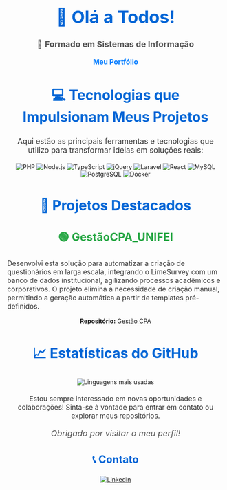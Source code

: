 <h1 align="center" style="color: #0366d6; font-size: 2.5rem;">👋 Olá a Todos!</h1>

<!-- Seção de Formação -->
<p align="center" style="font-size: 1.2rem; color: #555;">📝 <strong>Formado em Sistemas de Informação</strong></p>
<p align="center" style="font-size: 1rem; color: #444;">
  <a href="https://tuliocaiodev.vercel.app" target="_blank" style="color: #007BFF; text-decoration: none; font-weight: bold;">
    Meu Portfólio
  </a>
</p>

<!-- Seção Tecnologias -->
<h2 align="center" style="color: #0366d6; font-size: 2rem;">💻 Tecnologias que Impulsionam Meus Projetos</h2>
<p align="center" style="font-size: 1.1rem; color: #333;">Aqui estão as principais ferramentas e tecnologias que utilizo para transformar ideias em soluções reais:</p>

<!-- Linguagens e Ferramentas com ícones -->
<p align="center" style="margin: 20px 0;">
    <img src="https://img.shields.io/badge/PHP-777BB4?style=for-the-badge&logo=php&logoColor=white" alt="PHP">
    <img src="https://img.shields.io/badge/Node.js-339933?style=for-the-badge&logo=nodedotjs&logoColor=white" alt="Node.js">
    <img src="https://img.shields.io/badge/TypeScript-007ACC?style=for-the-badge&logo=typescript&logoColor=white" alt="TypeScript">
    <img src="https://img.shields.io/badge/jQuery-0769AD?style=for-the-badge&logo=jquery&logoColor=white" alt="jQuery">
    <img src="https://img.shields.io/badge/Laravel-FF2D20?style=for-the-badge&logo=laravel&logoColor=white" alt="Laravel">
    <img src="https://img.shields.io/badge/React-61DAFB?style=for-the-badge&logo=react&logoColor=white" alt="React">
    <img src="https://img.shields.io/badge/MySQL-4479A1?style=for-the-badge&logo=mysql&logoColor=white" alt="MySQL">
    <img src="https://img.shields.io/badge/PostgreSQL-4169E1?style=for-the-badge&logo=postgresql&logoColor=white" alt="PostgreSQL">
    <img src="https://img.shields.io/badge/Docker-2496ED?style=for-the-badge&logo=docker&logoColor=white" alt="Docker">
</p>

<!-- Projetos Destacados -->
<h2 align="center" style="color: #0366d6; font-size: 2rem;">🚀 Projetos Destacados</h2>

<!-- Projeto GestãoCPA_UNIFEI -->
<h3 align="center" style="color: #28a745; font-size: 1.6rem;">🟢 GestãoCPA_UNIFEI</h3>
<p style="font-size: 1rem; color: #333;">
    Desenvolvi esta solução para automatizar a criação de questionários em larga escala, integrando o LimeSurvey com um banco de dados institucional, agilizando processos acadêmicos e corporativos. O projeto elimina a necessidade de criação manual, permitindo a geração automática a partir de templates pré-definidos.
</p>
<p align="center">
    <strong>Repositório:</strong> <a href="https://gestaocpa.unifei.edu.br/">Gestão CPA</a>
</p>

<!-- Estatísticas do GitHub -->
<h2 align="center" style="color: #0366d6; font-size: 2rem;">📈 Estatísticas do GitHub</h2>
<p align="center" style="margin: 20px 0;">
    <img src="https://github-readme-stats.vercel.app/api/top-langs/?username=tulioalvesss&theme=radical" alt="Linguagens mais usadas">
</p>

<p align="center" style="font-size: 1rem; color: #333;">
    Estou sempre interessado em novas oportunidades e colaborações! Sinta-se à vontade para entrar em contato ou explorar meus repositórios.
</p>

<!-- Agradecimento -->
<p align="center" style="font-size: 1.2rem; font-style: italic; color: #555;">Obrigado por visitar o meu perfil!</p>

<!-- Contato -->
<h3 align="center" style="font-size: 1.5rem; color: #0366d6;">📞 Contato</h3>
<p align="center" style="margin: 20px 0;">
    <a href="https://br.linkedin.com/in/tulio-caio-freire-alves-896544206">
        <img src="https://img.shields.io/badge/LinkedIn-0A66C2?style=for-the-badge&logo=linkedin&logoColor=white" alt="LinkedIn">
    </a>
</p>
